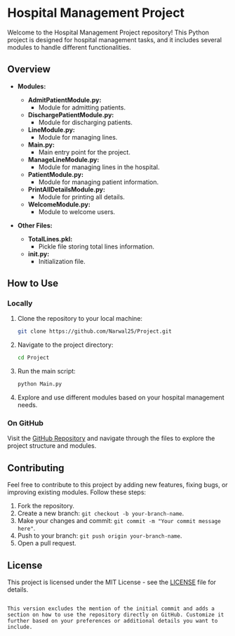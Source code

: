 # Hospital Management Project

Welcome to the Hospital Management Project repository! This Python project is designed for hospital management tasks, and it includes several modules to handle different functionalities.

## Overview

- **Modules:**
  - **AdmitPatientModule.py:**
    - Module for admitting patients.
  - **DischargePatientModule.py:**
    - Module for discharging patients.
  - **LineModule.py:**
    - Module for managing lines.
  - **Main.py:**
    - Main entry point for the project.
  - **ManageLineModule.py:**
    - Module for managing lines in the hospital.
  - **PatientModule.py:**
    - Module for managing patient information.
  - **PrintAllDetailsModule.py:**
    - Module for printing all details.
  - **WelcomeModule.py:**
    - Module to welcome users.

- **Other Files:**
  - **TotalLines.pkl:**
    - Pickle file storing total lines information.
  - **__init__.py:**
    - Initialization file.

## How to Use

### Locally

1. Clone the repository to your local machine:
   ```bash
   git clone https://github.com/Narwal25/Project.git
   ```

2. Navigate to the project directory:
   ```bash
   cd Project
   ```

3. Run the main script:
   ```bash
   python Main.py
   ```

4. Explore and use different modules based on your hospital management needs.

### On GitHub

Visit the [GitHub Repository](https://github.com/Narwal25/Project) and navigate through the files to explore the project structure and modules.

## Contributing

Feel free to contribute to this project by adding new features, fixing bugs, or improving existing modules. Follow these steps:

1. Fork the repository.
2. Create a new branch: `git checkout -b your-branch-name`.
3. Make your changes and commit: `git commit -m "Your commit message here"`.
4. Push to your branch: `git push origin your-branch-name`.
5. Open a pull request.

## License

This project is licensed under the MIT License - see the [LICENSE](LICENSE) file for details.
```

This version excludes the mention of the initial commit and adds a section on how to use the repository directly on GitHub. Customize it further based on your preferences or additional details you want to include.

